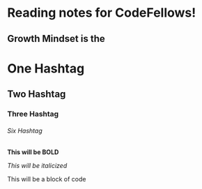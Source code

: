 # Reading notes for CodeFellows!

## Growth Mindset is the 


# One Hashtag
## Two Hashtag
### Three Hashtag
###### Six Hashtag

**This will be BOLD**

*This will be italicized*

This will be a block of code
